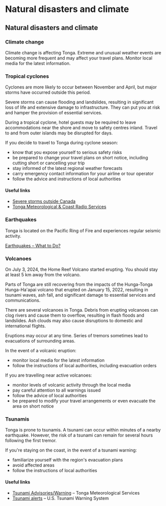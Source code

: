 # Natural disasters and climate

## Natural disasters and climate

### Climate change

Climate change is affecting Tonga. Extreme and unusual weather events are becoming more frequent and may affect your travel plans. Monitor local media for the latest information.

### Tropical cyclones

Cyclones are more likely to occur between November and April, but major storms have occurred outside this period.

Severe storms can cause flooding and landslides, resulting in significant loss of life and extensive damage to infrastructure. They can put you at risk and hamper the provision of essential services.

During a tropical cyclone, hotel guests may be required to leave accommodations near the shore and move to safety centres inland. Travel to and from outer islands may be disrupted for days.

If you decide to travel to Tonga during cyclone season:

* know that you expose yourself to serious safety risks
* be prepared to change your travel plans on short notice, including cutting short or cancelling your trip
* stay informed of the latest regional weather forecasts
* carry emergency contact information for your airline or tour operator
* follow the advice and instructions of local authorities

#### Useful links

* [Severe storms outside Canada](https://travel.gc.ca/travelling/health-safety/hurricanes-typhoons-cyclones-monsoons)
* [Tonga Meteorological & Coast Radio Services](http://met.gov.to/)

### Earthquakes

Tonga is located on the Pacific Ring of Fire and experiences regular seismic activity.

[Earthquakes – What to Do?](https://www.getprepared.gc.ca/cnt/rsrcs/pblctns/rthqks-wtd/index-en.aspx)

### Volcanoes

On July 3, 2024, the Home Reef Volcano started erupting. You should stay at least 5 km away from the volcano.

Parts of Tonga are still recovering from the impacts of the Hunga-Tonga Hunga-Ha'apai volcano that erupted on January 15, 2022, resulting in tsunami waves, ash fall, and significant damage to essential services and communications.

There are several volcanoes in Tonga. Debris from erupting volcanoes can clog rivers and cause them to overflow, resulting in flash floods and landslides. Ash clouds may also cause disruptions to domestic and international flights.

Eruptions may occur at any time. Series of tremors sometimes lead to evacuations of surrounding areas.

In the event of a volcanic eruption:

* monitor local media for the latest information
* follow the instructions of local authorities, including evacuation orders

If you are travelling near active volcanoes:

* monitor levels of volcanic activity through the local media
* pay careful attention to all warnings issued
* follow the advice of local authorities
* be prepared to modify your travel arrangements or even evacuate the area on short notice

### Tsunamis

Tonga is prone to tsunamis. A tsunami can occur within minutes of a nearby earthquake. However, the risk of a tsunami can remain for several hours following the first tremor.

If you're staying on the coast, in the event of a tsunami warning:

* familiarize yourself with the region's evacuation plans
* avoid affected areas
* follow the instructions of local authorities

#### Useful links

* [Tsunami Advisories/Warning](http://met.gov.to/tsunami-advisories-warning/) – Tonga Meteorological Services
* [Tsunami alerts](https://www.tsunami.gov/) – U.S. Tsunami Warning System